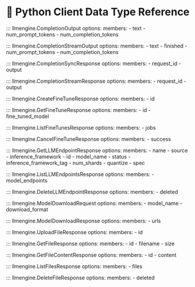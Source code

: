 # 🐍 Python Client Data Type Reference

::: llmengine.CompletionOutput
    options:
        members:
            - text
            - num_prompt_tokens
            - num_completion_tokens

::: llmengine.CompletionStreamOutput
    options:
        members:
            - text
            - finished
            - num_prompt_tokens
            - num_completion_tokens

::: llmengine.CompletionSyncResponse
    options:
        members:
            - request_id
            - output

::: llmengine.CompletionStreamResponse
    options:
        members:
            - request_id
            - output

::: llmengine.CreateFineTuneResponse
    options:
        members:
            - id

::: llmengine.GetFineTuneResponse
    options:
        members:
            - id
            - fine_tuned_model

::: llmengine.ListFineTunesResponse
    options:
        members:
            - jobs

::: llmengine.CancelFineTuneResponse
    options:
        members:
            - success

::: llmengine.GetLLMEndpointResponse
    options:
        members:
            - name
            - source
            - inference_framework
            - id
            - model_name
            - status
            - inference_framework_tag
            - num_shards
            - quantize
            - spec

::: llmengine.ListLLMEndpointsResponse
    options:
        members:
            - model_endpoints

::: llmengine.DeleteLLMEndpointResponse
    options:
        members:
            - deleted

::: llmengine.ModelDownloadRequest
    options:
        members:
            - model_name
            - download_format

::: llmengine.ModelDownloadResponse
    options:
        members:
            - urls

::: llmengine.UploadFileResponse
    options:
        members:
            - id

::: llmengine.GetFileResponse
    options:
        members:
            - id
            - filename
            - size

::: llmengine.GetFileContentResponse
    options:
        members:
            - id
            - content

::: llmengine.ListFilesResponse
    options:
        members:
            - files

::: llmengine.DeleteFileResponse
    options:
        members:
            - deleted
